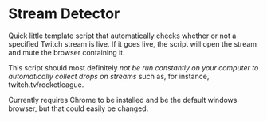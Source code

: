 # Stream Detector

Quick little template script that automatically checks whether or not a specified Twitch stream is live. If it goes live, the script will open the stream and mute the browser containing it.

This script should most definitely *not be run constantly on your computer to automatically collect drops on streams* such as, for instance, twitch.tv/rocketleague. 

Currently requires Chrome to be installed and be the default windows browser, but that could easily be changed.
